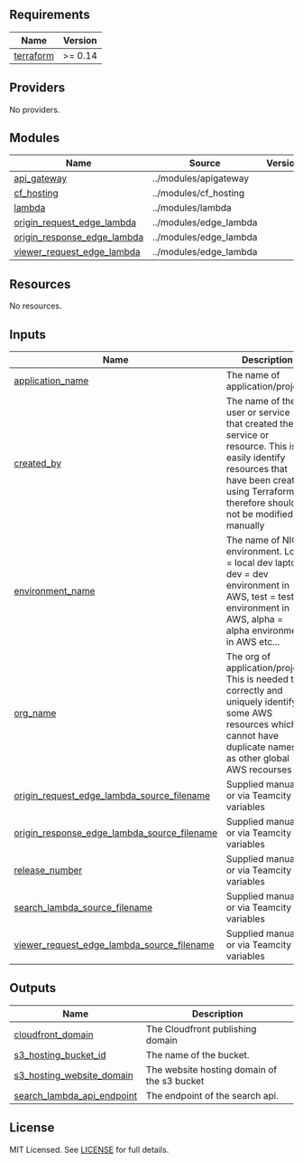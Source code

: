 <!-- BEGIN_TF_DOCS -->

## Requirements

| Name                                                                     | Version |
| ------------------------------------------------------------------------ | ------- |
| <a name="requirement_terraform"></a> [terraform](#requirement_terraform) | >= 0.14 |

## Providers

No providers.

## Modules

| Name                                                                                                                 | Source                 | Version |
| -------------------------------------------------------------------------------------------------------------------- | ---------------------- | ------- |
| <a name="module_api_gateway"></a> [api_gateway](#module_api_gateway)                                                 | ../modules/apigateway  |         |
| <a name="module_cf_hosting"></a> [cf_hosting](#module_cf_hosting)                                                    | ../modules/cf_hosting  |         |
| <a name="module_lambda"></a> [lambda](#module_lambda)                                                                | ../modules/lambda      |         |
| <a name="module_origin_request_edge_lambda"></a> [origin_request_edge_lambda](#module_origin_request_edge_lambda)    | ../modules/edge_lambda |         |
| <a name="module_origin_response_edge_lambda"></a> [origin_response_edge_lambda](#module_origin_response_edge_lambda) | ../modules/edge_lambda |         |
| <a name="module_viewer_request_edge_lambda"></a> [viewer_request_edge_lambda](#module_viewer_request_edge_lambda)    | ../modules/edge_lambda |         |

## Resources

No resources.

## Inputs

| Name                                                                                                                                                               | Description                                                                                                                                                                                    | Type     | Default       | Required |
| ------------------------------------------------------------------------------------------------------------------------------------------------------------------ | ---------------------------------------------------------------------------------------------------------------------------------------------------------------------------------------------- | -------- | ------------- | :------: |
| <a name="input_application_name"></a> [application_name](#input_application_name)                                                                                  | The name of application/project                                                                                                                                                                | `string` | `"cks"`       |    no    |
| <a name="input_created_by"></a> [created_by](#input_created_by)                                                                                                    | The name of the user or service that created the service or resource. This is to easily identify resources that have been created using Terraform an therefore should not be modified manually | `string` | `"terraform"` |    no    |
| <a name="input_environment_name"></a> [environment_name](#input_environment_name)                                                                                  | The name of NICE environment. Local = local dev laptop, dev = dev environment in AWS, test = test environment in AWS, alpha = alpha environment in AWS etc...                                  | `string` | `"local"`     |    no    |
| <a name="input_org_name"></a> [org_name](#input_org_name)                                                                                                          | The org of application/project. This is needed to correctly and uniquely identify some AWS resources which cannot have duplicate names as other global AWS recourses                           | `string` | `"nice"`      |    no    |
| <a name="input_origin_request_edge_lambda_source_filename"></a> [origin_request_edge_lambda_source_filename](#input_origin_request_edge_lambda_source_filename)    | Supplied manually or via Teamcity variables                                                                                                                                                    | `string` | n/a           |   yes    |
| <a name="input_origin_response_edge_lambda_source_filename"></a> [origin_response_edge_lambda_source_filename](#input_origin_response_edge_lambda_source_filename) | Supplied manually or via Teamcity variables                                                                                                                                                    | `string` | n/a           |   yes    |
| <a name="input_release_number"></a> [release_number](#input_release_number)                                                                                        | Supplied manually or via Teamcity variables                                                                                                                                                    | `string` | n/a           |   yes    |
| <a name="input_search_lambda_source_filename"></a> [search_lambda_source_filename](#input_search_lambda_source_filename)                                           | Supplied manually or via Teamcity variables                                                                                                                                                    | `string` | n/a           |   yes    |
| <a name="input_viewer_request_edge_lambda_source_filename"></a> [viewer_request_edge_lambda_source_filename](#input_viewer_request_edge_lambda_source_filename)    | Supplied manually or via Teamcity variables                                                                                                                                                    | `string` | n/a           |   yes    |

## Outputs

| Name                                                                                                              | Description                                 |
| ----------------------------------------------------------------------------------------------------------------- | ------------------------------------------- |
| <a name="output_cloudfront_domain"></a> [cloudfront_domain](#output_cloudfront_domain)                            | The Cloudfront publishing domain            |
| <a name="output_s3_hosting_bucket_id"></a> [s3_hosting_bucket_id](#output_s3_hosting_bucket_id)                   | The name of the bucket.                     |
| <a name="output_s3_hosting_website_domain"></a> [s3_hosting_website_domain](#output_s3_hosting_website_domain)    | The website hosting domain of the s3 bucket |
| <a name="output_search_lambda_api_endpoint"></a> [search_lambda_api_endpoint](#output_search_lambda_api_endpoint) | The endpoint of the search api.             |

<!-- END_TF_DOCS -->

## License

MIT Licensed. See [LICENSE](https://github.com/nice-digital/cks-gatsby/blob/master/LICENSE) for full details.
